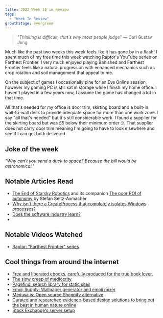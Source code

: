 ```yaml
---
title: 2022 Week 30 in Review
tags:
  - "Week In Review"
growthStage: evergreen
---
```


> _"Thinking is difficult, that's why most people judge"_
> — Carl Gustav Jung

Much like the past two weeks this week feels like it has gone by in a flash! I spent much of my free time this week watching Raptor's YouTube series on Farthest Frontier. I very much enjoyed playing Banished and Farthest Frontier feels like a natural progression with enhanced mechanics such as crop rotation and soil management that appeal to me.

On the subject of games I occasionally pine for an Eve Online session, however my gaming PC is still sat in storage while I finish my home office. I haven't played in a few years now, I assume the game has changed a lot in that time.

All that's needed for my office is door trim, skirting board and a built-in wall-to-wall desk to provide adequate space for more than one work zone. I say "all that's needed" but it's still considerable work. I found a supplier for the skirting board but was £5 below their minimum order 🙄. That supplier does not carry door trim meaning I'm going to have to look elsewhere and see if I can get both delivered.

## Joke of the week
_"Why can’t you send a duck to space? Because the bill would be astronomical."_

## Notable Articles Read
- [The End of Starsky Robotics](https://medium.com/starsky-robotics-blog/the-end-of-starsky-robotics-acb8a6a8a5f5) and its companion [The poor ROI of autonomy](https://medium.com/starsky-robotics-blog/the-poor-roi-of-autonomy-f5d6f4f2dd14) by Stefan Seltz-Axmacher
- [Why isn't there a CreateProcess that completely isolates Windows processes?](https://www.computerenhance.com/p/why-isnt-there-a-createprocess-that)
- [Does the software industry learn?](https://www.tomrenner.com/blog/2022-01-24/does-the-software-industry-learn-)
-
## Notable Videos Watched
- [Raptor: "Farthest Frontier" series](https://www.youtube.com/watch?v=0L8jJ9TBMUo)

## Cool things from around the internet
- [Free and liberated ebooks, carefully produced for the true book lover.](https://standardebooks.org/)
- [The slow creep of mediocrity](https://vanschneider.com/blog/the-slow-creep-of-mediocrity/)
- [Pagefind: search library for static sites](https://pagefind.app/)
- [Emoji Supply: Wallpaper generator and emoji mixer](https://emoji.supply/)
- [Medusa.js: Open source Shoppify alternative](https://medusajs.com/)
- [Curated and researched evidence-based design solutions to bring out the best in human nature online](https://www.prosocialdesign.org/#library-menu)
- [Stack Exchange's server setup](https://stackexchange.com/performance)